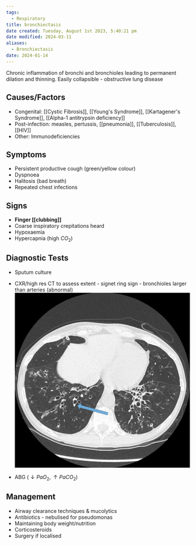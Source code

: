 ```yaml
---
tags:
  - Respiratory
title: bronchiectasis
date created: Tuesday, August 1st 2023, 5:40:21 pm
date modified: 2024-03-11
aliases:
  - Bronchiectasis
date: 2024-01-14
---
```


Chronic inflammation of bronchi and bronchioles leading to permanent dilation and thinning. Easily collapsible - obstructive lung disease

## Causes/Factors

- Congenital: [[Cystic Fibrosis]], [[Young's Syndrome]], [[Kartagener's Syndrome]], [[Alpha-1 antitrypsin deficiency]]
- Post-infection: measles, pertussis, [[pneumonia]], [[Tuberculosis]], [[HIV]]
- Other: Immunodeficiencies

## Symptoms

- Persistent productive cough (green/yellow colour)
- Dyspnoea
- Halitosis (bad breath)
- Repeated chest infections

## Signs

- **Finger [[clubbing]]**
- Coarse inspiratory crepitations heard
- Hypoxaemia
- Hypercapnia (high $CO_2$)

## Diagnostic Tests

- Sputum culture
- CXR/high res CT to assess extent - signet ring sign - bronchioles larger than arteries (abnormal)
  ![|425](z_attachments/425.png)

- ABG ($\downarrow PaO_2, \uparrow PaCO_2$)

## Management

- Airway clearance techniques & mucolytics
- Antibiotics - nebulised for pseudomonas
- Maintaining body weight/nutrition
- Corticosteroids
- Surgery if localised
